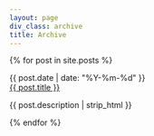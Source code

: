 ```yaml
---
layout: page
div_class: archive
title: Archive
---
```


{% for post in site.posts %}
  <div class="archived-post clearfix">
    <time datetime="{{ post.date | xmlschema }}">
      {{ post.date | date: "%Y-%m-%d" }}
    </time>
    <div class="item">
      <a href="{{ post.url }}">{{ post.title }}</a>
      <p>{{ post.description | strip_html }}</p>
    </div>
  </div>
{% endfor %}
